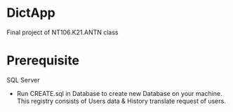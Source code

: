 # DictApp
Final project of NT106.K21.ANTN class

# Prerequisite
SQL Server
- Run CREATE.sql in Database to create new Database on your machine. This registry consists of Users data & History translate request of users.
